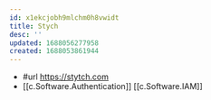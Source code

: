 ```yaml
---
id: x1ekcjobh9mlchm0h8vwidt
title: Stych
desc: ''
updated: 1688056277958
created: 1688053861944
---
```


- #url https://stytch.com
- [[c.Software.Authentication]] [[c.Software.IAM]]